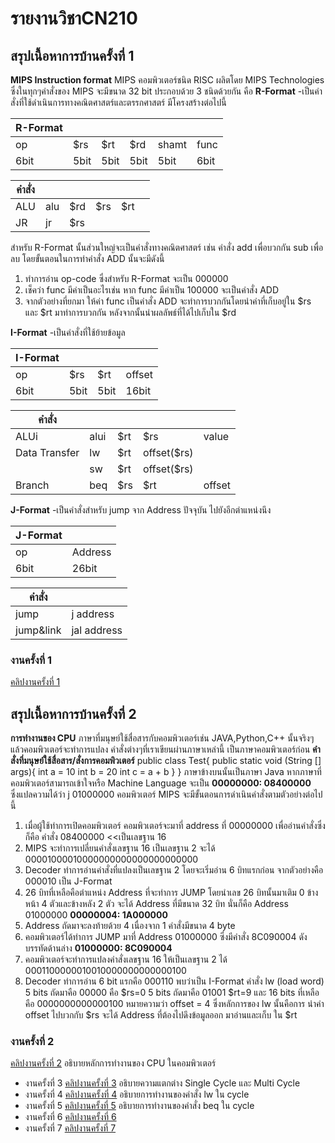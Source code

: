 # รายงานวิชาCN210
## สรุปเนื้อหาการบ้านครั้งที่ 1
**MIPS Instruction format**
MIPS คอมพิวเตอร์ชนิด RISC ผลิตโดย MIPS Technologies ซึ่งในทุกๆคำสั่งของ MIPS จะมีขนาด 32 bit ประกอบด้วย 3 ชนิดด้วยกัน คือ
**R-Format** -เป็นคำสั่งที่ใช้ดำเนินการทางคณิตศาสตร์และตรรกศาสตร์ มีโครงสร้างต่อไปนี้

|**R-Format**|     |     |     |     |     |
|------------|-----|-----|-----|-----|-----|
|     op     | $rs | $rt | $rd |shamt|func |
|     6bit   | 5bit| 5bit| 5bit|5bit |6bit |

|**คำสั่ง**    |     |     |     |     |     |
|------------|-----|-----|-----|-----|-----|
|ALU         | alu | $rd | $rs | $rt |     |
|JR          | jr  | $rs |     |     |     |

สำหรับ R-Format นั้นส่วนใหญ่จะเป็นคำสั่งทางคณิตศาสตร์ เช่น คำสั่ง add เพื่อบวกกัน sub เพื่อลบ
โดยขั้นตอนในการทำคำสั่ง ADD นั้นจะมีดังนี้
1. ทำการอ่าน op-code ซึ่งสำหรับ R-Format จะเป็น 000000
2. เช็คว่า func มีค่าเป็นอะไรเช่น หาก func มีค่าเป็น 100000 จะเป็นคำสั่ง ADD
3. จากตัวอย่างที่ยกมา ให้ค่า func เป็นคำสั่ง ADD จะทำการบวกกันโดยนำค่าที่เก็บอยู่ใน $rs และ $rt มาทำการบวกกัน หลังจากนั้นนำผลลัพธ์ที่ได้ไปเก็บใน $rd

**I-Format** -เป็นคำสั่งที่ใช้ย้ายข้อมูล

|**I-Format**|     |     |     |
|------------|-----|-----|-----|
|     op     | $rs | $rt | offset |
|     6bit   | 5bit| 5bit| 16bit  |

|**คำสั่ง**    |     |     |        |         | 
|------------|-----|-----|---------|--------|
|ALUi        |alui | $rt | $rs     | value   |
|Data Transfer | lw | $rt | offset($rs)  |   |
|             |  sw | $rt | offset($rs)  |   |
|Branch      |  beq | $rs | $rt | offset |   | 


**J-Format** -เป็นคำสั่งสำหรับ jump จาก Address ปัจจุบัน ไปยังอีกตำแหน่งนึง

|**J-Format**|     |
|------------|-----|
|     op     | Address |
|     6bit   | 26bit|

|**คำสั่ง**    |           |
|------------|------------|
| jump       |  j address|
| jump&link  |jal address|

### งานครั้งที่ 1
  [คลิปงานครั้งที่ 1](https://www.youtube.com/watch?v=uxKd0FtUXx8&t=9s)

## สรุปเนื้อหาการบ้านครั้งที่ 2
**การทำงานของ CPU**
ภาษาที่มนุษย์ใช้สื่อสารกับคอมพิวเตอร์เช่น JAVA,Python,C++ นั้นจริงๆแล้วคอมพิวเตอร์จะทำการแปลง คำสั่งต่างๆที่เราเขียนผ่านภาษาเหล่านี้ เป็นภาษาคอมพิวเตอร์ก่อน 
**คำสั่งที่มนุษย์ใช้สื่อสาร/สั่งการคอมพิวเตอร์**                                                                                                   public class Test{                                                                                                                         public static void (String [] args){                                                                                                        int a = 10                                                                                                                              int b = 20                                                                                                                              int c = a + b                                                                                                                         }                                                                                                                                     }
ภาษาข้างบนนั้นเป็นภาษา Java หากภาษาที่คอมพิวเตอร์สามารถเข้าใจหรือ Machine Language จะเป็น                                                                        **00000000:           08400000**    
ซึ่งแปลความได้ว่า  j  01000000  คอมพิวเตอร์ MIPS จะมีขั้นตอนการดำเนินคำสั่งตามตัวอย่างต่อไปนี้
1. เมื่อผู้ใช้ทำการเปิดคอมพิวเตอร์ คอมพิวเตอร์จะมาที่ address ที่ 00000000 เพื่ออ่านคำสั่งซึ่งก็คือ คำสั่ง 08400000 <<เป็นเลขฐาน 16
2. MIPS จะทำการเปลี่ยนคำสั่งเลขฐาน 16 เป็นเลขฐาน 2 จะได้ 00001000010000000000000000000000
3. Decoder ทำการอ่านคำสั่งที่แปลงเป็นเลขฐาน 2 โดยจะเริ่มอ่าน 6 บิทแรกก่อน จากตัวอย่างคือ 000010 เป็น J-Format
4. 26 บิทที่เหลือคือตำแหน่ง Address ที่จะทำการ JUMP โดยนำเลข 26 บิทนั้นมาเติม 0 ข้างหน้า 4 ตัวและข้างหลัง 2 ตัว จะได้ Address ที่มีขนาด 32 บิท
นั่นก็คือ Address 01000000                                                                                                                                **00000004:           1A000000**
5. Address ถัดมาจะลงท้ายด้วย 4 เนื่องจาก 1 คำสั่งมีขนาด 4 byte 
6. คอมพิวเตอร์ได้ทำการ JUMP มาที่ Address 01000000 ซึ่งมีคำสั่ง 8C090004 ดังบรรทัดด้านล่าง                                                                          **01000000:           8C090004**
7. คอมพิวเตอร์จะทำการแปลงคำสั่งเลขฐาน 16 ให้เป็นเลขฐาน 2 ได้ 0001100000010010000000000000100
8. Decoder ทำการอ่าน 6 bit แรกคือ 000110 พบว่าเป็น I-Format คำสั่ง lw (load word) 5 bits ถัดมาคือ 00000 คือ $rs=0 5 bits ถัดมาคือ 01001 $rt=9 และ    16 bits ที่เหลือคือ 0000000000000100 หมายความว่า offset = 4 ซึ่งหลักการของ lw นั้นคือการ นำค่า offset ไปบวกกับ $rs จะได้ Address ที่ต้องไปดึงข้อมูลออก    มาอ่านและเก็บ ใน $rt 

### งานครั้งที่ 2
  [คลิปงานครั้งที่ 2](https://www.youtube.com/watch?v=afBzikgJ6VA)
  อธิบายหลักการทำงานของ CPU ในคอมพิวเตอร์




* งานครั้งที่ 3
  [คลิปงานครั้งที่ 3](https://www.youtube.com/watch?v=D7P8hxrkiEY)
  อธิบายความแตกต่าง Single Cycle และ Multi Cycle
* งานครั้งที่ 4
  [คลิปงานครั้งที่ 4](https://www.youtube.com/watch?v=dOmY8EDUxi0&t=19s)
  อธิบายการทำงานของคำสั่ง lw ใน cycle
* งานครั้งที่ 5
  [คลิปงานครั้งที่ 5](https://www.youtube.com/watch?v=IAmkzRGe4yQ&t=14s)
  อธิบายการทำงานของคำสั่ง beq ใน cycle
* งานครั้งที่ 6
  [คลิปงานครั้งที่ 6](https://www.youtube.com/watch?v=kINS_f38R6I&t=9s)
* งานครั้งที่ 7
  [คลิปงานครั้งที่ 7](https://www.youtube.com/watch?v=NQ4u19d90rE&t=1s)
